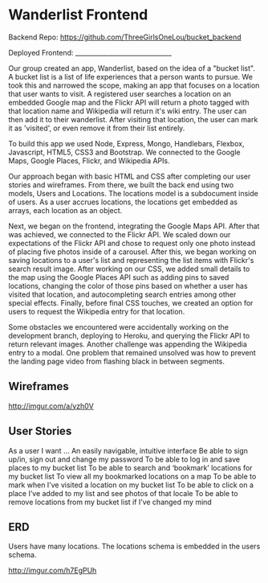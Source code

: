 # Wanderlist Frontend




Backend Repo: https://github.com/ThreeGirlsOneLou/bucket_backend

Deployed Frontend: ______________________________

Our group created an app, Wanderlist, based on the idea of a "bucket list".  A bucket list is a list of life experiences that a person wants to pursue.  We took this and narrowed the scope, making an app that focuses on a location that user wants to visit.  A registered user searches a location on an embedded Google map and the Flickr API will return a photo tagged with that location name and Wikipedia will return it's wiki entry.  The user can then add it to their wanderlist.  After visiting that location, the user can mark it as 'visited', or even remove it from their list entirely.

To build this app we used Node, Express, Mongo, Handlebars, Flexbox, Javascript, HTML5, CSS3 and Bootstrap.  We connected to the Google Maps, Google Places, Flickr, and Wikipedia APIs.

Our approach began with basic HTML and CSS after completing our user stories and wireframes.  From there, we built the back end using two models, Users and Locations.  The locations model is a subdocument inside of users.  As a user accrues locations, the locations get embedded as arrays, each location as an object.

Next, we began on the frontend, integrating the Google Maps API.  After that was achieved, we connected to the Flickr API.  We scaled down our expectations of the Flickr API and chose to request only one photo instead of placing five photos inside of a carousel.  After this, we began working on saving locations to a user's list and representing the list items with Flickr's search result image.  After working on our CSS, we added small details to the map using the Google Places API such as adding pins to saved locations, changing the color of those pins based on whether a user has visited that location, and autocompleting search entries among other special effects.  Finally, before final CSS touches, we created an option for users to request the Wikipedia entry for that location.

Some obstacles we encountered were accidentally working on the development branch, deploying to Heroku, and querying the Flickr API to return relevant images.  Another challenge was appending the Wikipedia entry to a modal.  One problem that remained unsolved was how to prevent the landing page video from flashing black in between segments.

## Wireframes

http://imgur.com/a/yzh0V

## User Stories

As a user I want …
  An easily navigable, intuitive interface
  Be able to sign up/in, sign out and change my password
  To be able to log in and save places to my bucket list
  To be able to search and ‘bookmark’ locations for my bucket list
  To view all my bookmarked locations on a map
  To be able to mark when I’ve visited a location on my bucket list
  To be able to click on a place I’ve added to my list and see photos of that locale
  To be able to remove locations from my bucket list if I’ve changed my mind

## ERD

Users have many locations.  The locations schema is embedded in the users schema.

http://imgur.com/h7EgPUh
